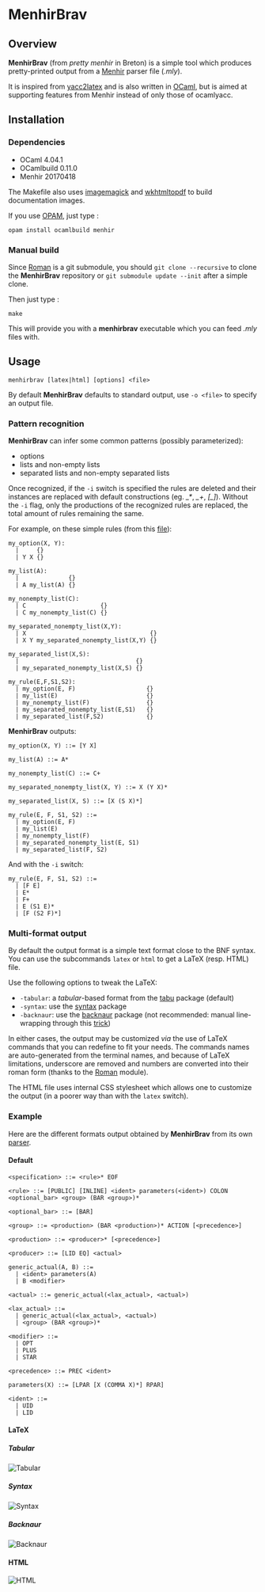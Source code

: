 # MenhirBrav
## Overview
**MenhirBrav** (from *pretty menhir* in Breton) is a simple tool which produces pretty-printed output from a [Menhir] parser file (*.mly*).

It is inspired from [yacc2latex] and is also written in [OCaml], but is aimed at supporting features from Menhir instead of only those of ocamlyacc.

## Installation
### Dependencies
- OCaml 4.04.1
- OCamlbuild 0.11.0
- Menhir 20170418

The Makefile also uses [imagemagick] and [wkhtmltopdf] to build documentation images.

If you use [OPAM], just type :
```
opam install ocamlbuild menhir
```

### Manual build
Since [Roman] is a git submodule, you should `git clone --recursive` to clone the **MenhirBrav** repository or `git submodule update --init` after a simple clone.

Then just type :
```
make
```

This will provide you with a **menhirbrav** executable which you can feed *.mly* files with.

## Usage
```
menhirbrav [latex|html] [options] <file>
```

By default **MenhirBrav** defaults to standard output, use `-o <file>` to specify an output file.

### Pattern recognition
**MenhirBrav** can infer some common patterns (possibly parameterized):
- options
- lists and non-empty lists
- separated lists and non-empty separated lists

Once recognized, if the `-i` switch is specified the rules are deleted and their instances are replaced with default constructions (eg. *\_\**, *\_+*, *[\_]*). Without the `-i` flag, only the productions of the recognized rules are replaced, the total amount of rules remaining the same.

For example, on these simple rules (from this [file](doc/reco.mly)):
```
my_option(X, Y):
  |     {}
  | Y X {}

my_list(A):
  |              {}
  | A my_list(A) {}

my_nonempty_list(C):
  | C                     {}
  | C my_nonempty_list(C) {}

my_separated_nonempty_list(X,Y):
  | X                                   {}
  | X Y my_separated_nonempty_list(X,Y) {}

my_separated_list(X,S):
  |                                 {}
  | my_separated_nonempty_list(X,S) {}

my_rule(E,F,S1,S2):
  | my_option(E, F)                    {}
  | my_list(E)                         {}
  | my_nonempty_list(F)                {}
  | my_separated_nonempty_list(E,S1)   {}
  | my_separated_list(F,S2)            {}
```
**MenhirBrav** outputs:
```
my_option(X, Y) ::= [Y X]

my_list(A) ::= A*

my_nonempty_list(C) ::= C+

my_separated_nonempty_list(X, Y) ::= X (Y X)*

my_separated_list(X, S) ::= [X (S X)*]

my_rule(E, F, S1, S2) ::=
  | my_option(E, F)
  | my_list(E)
  | my_nonempty_list(F)
  | my_separated_nonempty_list(E, S1)
  | my_separated_list(F, S2)
```
And with the `-i` switch:
```
my_rule(E, F, S1, S2) ::=
  | [F E]
  | E*
  | F+
  | E (S1 E)*
  | [F (S2 F)*]
```

### Multi-format output
By default the output format is a simple text format close to the BNF syntax. You can use the subcommands `latex` or `html` to get a LaTeX (resp. HTML) file.

Use the following options to tweak the LaTeX:
- `-tabular`: a *tabular*-based format from the [tabu] package (default)
- `-syntax`: use the [syntax] package
- `-backnaur`: use the [backnaur] package (not recommended: manual line-wrapping through this [trick](https://tex.stackexchange.com/a/308753))

In either cases, the output may be customized *via* the use of LaTeX commands that you can redefine to fit your needs. The commands names are auto-generated from the terminal names, and because of LaTeX limitations, underscore are removed and numbers are converted into their roman form (thanks to the [Roman] module).

The HTML file uses internal CSS stylesheet which allows one to customize the output (in a poorer way than with the `latex` switch).

### Example
Here are the different formats output obtained by **MenhirBrav** from its own [parser](src/parser.mly).

#### Default
```
<specification> ::= <rule>* EOF

<rule> ::= [PUBLIC] [INLINE] <ident> parameters(<ident>) COLON <optional_bar> <group> (BAR <group>)*

<optional_bar> ::= [BAR]

<group> ::= <production> (BAR <production>)* ACTION [<precedence>]

<production> ::= <producer>* [<precedence>]

<producer> ::= [LID EQ] <actual>

generic_actual(A, B) ::=
  | <ident> parameters(A)
  | B <modifier>

<actual> ::= generic_actual(<lax_actual>, <actual>)

<lax_actual> ::=
  | generic_actual(<lax_actual>, <actual>)
  | <group> (BAR <group>)*

<modifier> ::=
  | OPT
  | PLUS
  | STAR

<precedence> ::= PREC <ident>

parameters(X) ::= [LPAR [X (COMMA X)*] RPAR]

<ident> ::=
  | UID
  | LID
```

#### LaTeX
##### Tabular
![Tabular](doc/tabular.png)

##### Syntax
![Syntax](doc/syntax.png)

##### Backnaur
![Backnaur](doc/backnaur.png)

#### HTML
![HTML](doc/html.png)

[Menhir]: http://gallium.inria.fr/~fpottier/menhir/
[yacc2latex]: http://www-verimag.imag.fr/~raymond/index.php/yacc2latex/
[OCaml]: http://ocaml.org/
[OPAM]: http://opam.ocaml.org/
[wkhtmltopdf]: https://wkhtmltopdf.org/
[imagemagick]: http://www.imagemagick.org/script/index.php
[tabu]: https://www.ctan.org/pkg/tabu
[syntax]: https://www.ctan.org/pkg/syntax-mdw
[backnaur]: https://www.ctan.org/pkg/backnaur
[Roman]: https://github.com/lindig/roman
